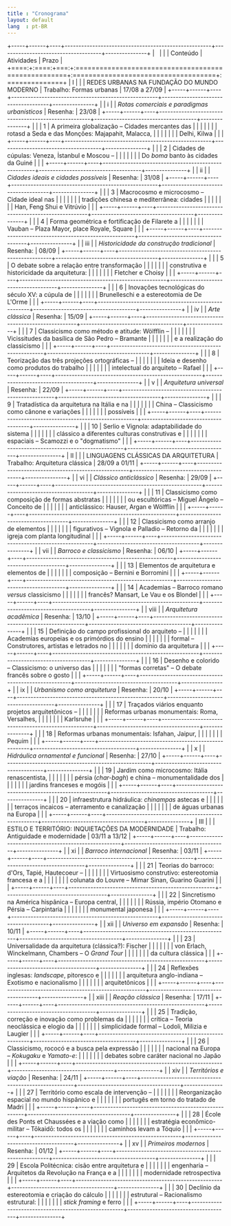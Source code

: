 ```yaml
---
title : "Cronograma"
layout: default
lang  : pt-BR
---
```


+-----+------+----+-----------------------------------------------------+-------------------------------------+---------------+
|     |      |    | Conteúdo                                            | Atividades                          | Prazo         |
+====:+:====:+===:+:====================================================+:====================================+:==============+
|   I |      |    | REDES URBANAS NA FUNDAÇÃO DO MUNDO MODERNO          | Trabalho: Formas urbanas            | 17/08 a 27/09 |
+-----+------+----+-----------------------------------------------------+-------------------------------------+---------------+
|     |   i  |    | *Rotas comerciais e paradigmas urbanísticos*        | Resenha:                            | 23/08         |
+-----+------+----+-----------------------------------------------------+-------------------------------------+---------------+
|     |      |  1 | A primeira globalização – Cidades mercantes das     |                                     |               |
|     |      |    | rotasd a Seda e das Monções: Majapahit, Malacca,    |                                     |               |
|     |      |    | Delhi, Kilwa                                        |                                     |               |
+-----+------+----+-----------------------------------------------------+-------------------------------------+---------------+
|     |      |  2 | Cidades de cúpulas: Veneza, İstanbul e Moscou –     |                                     |               |
|     |      |    | Do *boma* banto às cidades da Guiné                 |                                     |               |
+-----+------+----+-----------------------------------------------------+-------------------------------------+---------------+
|     |  ii  |    | *Cidades ideais e cidades possíveis*                | Resenha:                            | 31/08         |
+-----+------+----+-----------------------------------------------------+-------------------------------------+---------------+
|     |      |  3 | Macrocosmo e microcosmo – Cidade ideal nas          |                                     |               |
|     |      |    | tradições chinesa e mediterrânea: cidades           |                                     |               |
|     |      |    | Han, Feng Shui e Vitrúvio                           |                                     |               |
+-----+------+----+-----------------------------------------------------+-------------------------------------+---------------+
|     |      |  4 | Forma geométrica e fortificação de Filarete a       |                                     |               |
|     |      |    | Vauban – Plaza Mayor, place Royale, Square          |                                     |               |
+-----+------+----+-----------------------------------------------------+-------------------------------------+---------------+
|     |  iii |    | *Historicidade da construção tradicional*           | Resenha:                            | 08/09         |
+-----+------+----+-----------------------------------------------------+-------------------------------------+---------------+
|     |      |  5 | O debate sobre a relação entre transformação        |                                     |               |
|     |      |    | construtiva e historicidade da arquitetura:         |                                     |               |
|     |      |    | Fletcher e Choisy                                   |                                     |               |
+-----+------+----+-----------------------------------------------------+-------------------------------------+---------------+
|     |      |  6 | Inovações tecnológicas do século XV: a cúpula de    |                                     |               |
|     |      |    | Brunelleschi e a estereotomia de De L'Orme          |                                     |               |
+-----+------+----+-----------------------------------------------------+-------------------------------------+---------------+
|     |  iv  |    | *Arte clássica*                                     | Resenha:                            | 15/09         |
+-----+------+----+-----------------------------------------------------+-------------------------------------+---------------+
|     |      |  7 | Classicismo como método e atitude: Wölfflin –       |                                     |               |
|     |      |    | Vicissitudes da basílica de São Pedro – Bramante    |                                     |               |
|     |      |    | e a realização do classicismo                       |                                     |               |
+-----+------+----+-----------------------------------------------------+-------------------------------------+---------------+
|     |      |  8 | Teorização das três projeções ortográficas –        |                                     |               |
|     |      |    | Ideia e desenho como produtos do trabalho           |                                     |               |
|     |      |    | intelectual do arquiteto – Rafael                   |                                     |               |
+-----+------+----+-----------------------------------------------------+-------------------------------------+---------------+
|     |   v  |    | *Arquitetura universal*                             | Resenha:                            | 22/09         |
+-----+------+----+-----------------------------------------------------+-------------------------------------+---------------+
|     |      |  9 | Tratadística da arquitetura na Itália e na          |                                     |               |
|     |      |    | China – Classicismo como cânone e variações         |                                     |               |
|     |      |    | possíveis                                           |                                     |               |
+-----+------+----+-----------------------------------------------------+-------------------------------------+---------------+
|     |      | 10 | Serlio e Vignola: adaptabilidade do sistema         |                                     |               |
|     |      |    | clássico a diferentes culturas construtivas e       |                                     |               |
|     |      |    | espaciais – Scamozzi e o "dogmatismo"               |                                     |               |
+-----+------+----+-----------------------------------------------------+-------------------------------------+---------------+
|  II |      |    | LINGUAGENS CLÁSSICAS DA ARQUITETURA                 | Trabalho: Arquitetura clássica      | 28/09 a 01/11 |
+-----+------+----+-----------------------------------------------------+-------------------------------------+---------------+
|     |  vi  |    | *Clássico anticlássico*                             | Resenha:                            | 29/09         |
+-----+------+----+-----------------------------------------------------+-------------------------------------+---------------+
|     |      | 11 | Classicismo como composição de formas abstratas     |                                     |               |
|     |      |    | ou escultóricas – Miguel Ângelo – Conceito de       |                                     |               |
|     |      |    | anticlássico: Hauser, Argan e Wölfflin              |                                     |               |
+-----+------+----+-----------------------------------------------------+-------------------------------------+---------------+
|     |      | 12 | Classicismo como arranjo de elementos               |                                     |               |
|     |      |    | figurativos – Vignola e Palladio – Retorno da       |                                     |               |
|     |      |    | igreja com planta longitudinal                      |                                     |               |
+-----+------+----+-----------------------------------------------------+-------------------------------------+---------------+
|     |  vii |    | *Barroco e classicismo*                             | Resenha:                            | 06/10         |
+-----+------+----+-----------------------------------------------------+-------------------------------------+---------------+
|     |      | 13 | Elementos de arquitetura e elementos de             |                                     |               |
|     |      |    | composição – Bernini e Borromini                    |                                     |               |
+-----+------+----+-----------------------------------------------------+-------------------------------------+---------------+
|     |      | 14 | Academias – Barroco romano *versus* classicismo     |                                     |               |
|     |      |    | francês? Mansart, Le Vau e os Blondel               |                                     |               |
+-----+------+----+-----------------------------------------------------+-------------------------------------+---------------+
|     | viii |    | *Arquitetura acadêmica*                             | Resenha:                            | 13/10         |
+-----+------+----+-----------------------------------------------------+-------------------------------------+---------------+
|     |      | 15 | Definição do campo profissional do arquiteto –      |                                     |               |
|     |      |    | Academias europeias e os primórdios do ensino       |                                     |               |
|     |      |    | formal – Construtores, artistas e letrados no       |                                     |               |
|     |      |    | domínio da arquitetura                              |                                     |               |
+-----+------+----+-----------------------------------------------------+-------------------------------------+---------------+
|     |      | 16 | Desenho e colorido – Classicismo: o universo das    |                                     |               |
|     |      |    | "formas corretas" – O debate francês sobre o gosto  |                                     |               |
+-----+------+----+-----------------------------------------------------+-------------------------------------+---------------+
|     |  ix  |    | *Urbanismo como arquitetura*                        | Resenha:                            | 20/10         |
+-----+------+----+-----------------------------------------------------+-------------------------------------+---------------+
|     |      | 17 | Traçados viários enquanto projetos arquitetônicos – |                                     |               |
|     |      |    | Reformas urbanas monumentais: Roma, Versalhes,      |                                     |               |
|     |      |    | Karlsruhe                                           |                                     |               |
+-----+------+----+-----------------------------------------------------+-------------------------------------+---------------+
|     |      | 18 | Reformas urbanas monumentais: Isfahan, Jaipur,      |                                     |               |
|     |      |    | Pequim                                              |                                     |               |
+-----+------+----+-----------------------------------------------------+-------------------------------------+---------------+
|     |   x  |    | *Hidráulica ornamental e funcional*                 | Resenha:                            | 27/10         |
+-----+------+----+-----------------------------------------------------+-------------------------------------+---------------+
|     |      | 19 | Jardim como microcosmo: Itália renascentista,       |                                     |               |
|     |      |    | pérsia (*char-bagh*) e china – monumentalidade dos  |                                     |               |
|     |      |    | jardins franceses e mogóis                          |                                     |               |
+-----+------+----+-----------------------------------------------------+-------------------------------------+---------------+
|     |      | 20 | infraestrutura hidráulica: *chinampas* astecas e    |                                     |               |
|     |      |    | terraços incaicos – aterramento e canalização       |                                     |               |
|     |      |    | de águas urbanas na Europa                          |                                     |               |
+-----+------+----+-----------------------------------------------------+-------------------------------------+---------------+
| III |      |    | ESTILO E TERRITÓRIO: INQUIETAÇÕES DA MODERNIDADE    | Trabalho: Antiguidade e modernidade | 03/11 a 13/12 |
+-----+------+----+-----------------------------------------------------+-------------------------------------+---------------+
|     |  xi  |    | *Barroco internacional*                             | Resenha:                            | 03/11         |
+-----+------+----+-----------------------------------------------------+-------------------------------------+---------------+
|     |      | 21 | Teorias do barroco: d'Ors, Tapié, Hautecoeur –      |                                     |               |
|     |      |    | Virtuosismo construtivo: estereotomia francesa e a  |                                     |               |
|     |      |    | colunata do Louvre – Mimar Sinan, Guarino Guarini   |                                     |               |
+-----+------+----+-----------------------------------------------------+-------------------------------------+---------------+
|     |      | 22 | Sincretismo na América hispânica – Europa central,  |                                     |               |
|     |      |    | Rússia, império Otomano e Pérsia – Carpintaria      |                                     |               |
|     |      |    | monumental japonesa                                 |                                     |               |
+-----+------+----+-----------------------------------------------------+-------------------------------------+---------------+
|     |  xii |    | *Universo em expansão*                              | Resenha:                            | 10/11         |
+-----+------+----+-----------------------------------------------------+-------------------------------------+---------------+
|     |      | 23 | Universalidade da arquitetura (clássica?): Fischer  |                                     |               |
|     |      |    | von Erlach, Winckelmann, Chambers – O *Grand Tour*  |                                     |               |
|     |      |    | da cultura clássica                                 |                                     |               |
+-----+------+----+-----------------------------------------------------+-------------------------------------+---------------+
|     |      | 24 | Reflexões inglesas: *landscape*, pitoresco e        |                                     |               |
|     |      |    | arquitetura anglo-indiana – Exotismo e nacionalismo |                                     |               |
|     |      |    | arquitetônicos                                      |                                     |               |
+-----+------+----+-----------------------------------------------------+-------------------------------------+---------------+
|     | xiii |    | *Reação clássica*                                   | Resenha:                            | 17/11         |
+-----+------+----+-----------------------------------------------------+-------------------------------------+---------------+
|     |      | 25 | Tradição, correção e inovação como problemas da     |                                     |               |
|     |      |    | crítica – Teoria neoclássica e elogio da            |                                     |               |
|     |      |    | simplicidade formal – Lodoli, Milizia e Laugier     |                                     |               |
+-----+------+----+-----------------------------------------------------+-------------------------------------+---------------+
|     |      | 26 | Classicismo, rococó e a busca pela expressão        |                                     |               |
|     |      |    | nacional na Europa – *Kokugaku* e *Yamato-e*:       |                                     |               |
|     |      |    | debates sobre caráter nacional no Japão             |                                     |               |
+-----+------+----+-----------------------------------------------------+-------------------------------------+---------------+
|     |  xiv |    | *Territórios e viação*                              | Resenha:                            | 24/11         |
+-----+------+----+-----------------------------------------------------+-------------------------------------+---------------+
|     |      | 27 | Território como escala de intervenção –             |                                     |               |
|     |      |    | Reorganização espacial no mundo hispânico e         |                                     |               |
|     |      |    | portugês em torno do tratado de Madri               |                                     |               |
+-----+------+----+-----------------------------------------------------+-------------------------------------+---------------+
|     |      | 28 | École des Ponts et Chaussées e a viação como        |                                     |               |
|     |      |    | estratégia econômico-militar – Tōkaidō: todos os    |                                     |               |
|     |      |    | caminhos levam a Tóquio                             |                                     |               |
+-----+------+----+-----------------------------------------------------+-------------------------------------+---------------+
|     |  xv  |    | *Primeiros modernos*                                | Resenha:                            | 01/12         |
+-----+------+----+-----------------------------------------------------+-------------------------------------+---------------+
|     |      | 29 | Escola Politécnica: cisão entre arquitetura e       |                                     |               |
|     |      |    | engenharia – Arquitetos da Revolução na França e a  |                                     |               |
|     |      |    | modernidade retrospectiva                           |                                     |               |
+-----+------+----+-----------------------------------------------------+-------------------------------------+---------------+
|     |      | 30 | Declínio da estereotomia e criação do cálculo       |                                     |               |
|     |      |    | estrutural – Racionalismo estrutural:               |                                     |               |
|     |      |    | *stick framing* e ferro                             |                                     |               |
+-----+------+----+-----------------------------------------------------+-------------------------------------+---------------+
